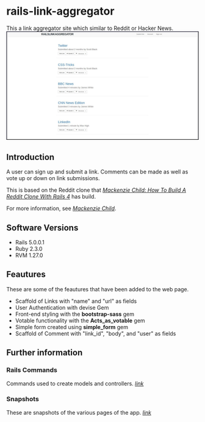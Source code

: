 
# rails-link-aggregator
This a link aggregator site which similar to Reddit or Hacker News.
![Alt text](app/assets/images/FrontPage.jpg?raw=true "Hompage")

## Introduction
A user can sign up and submit a link. Comments can be made as well as vote up or down on link submissions.

This is based on the Reddit clone that [*Mackenzie Child: How To Build A Reddit Clone With Rails 4*](https://mackenziechild.me/12-in-12/1/) has build.

For more information, see [*Mackenzie Child*](https://mackenziechild.me/).

## Software Versions
*   Rails 5.0.0.1
*   Ruby 2.3.0
*   RVM 1.27.0

## Feautures
These are some of the feautures that have been added to the web page.
*   Scaffold of Links with "name" and "url" as fields
*   User Authentication with devise Gem
*   Front-end styling with the **bootstrap-sass** gem
*   Votable functionality with the **Acts_as_votable** gem
*   Simple form created using **simple_form** gem
*   Scaffold of Comment with "link_id", "body", and "user" as fields

## Further information
### Rails Commands
Commands used to create models and controllers.
[*link*](railsCommandInputs.md)

### Snapshots
These are snapshots of the various pages of the app.
[*link*](SNAPSHOTS.md)
